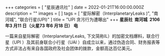 +++
categories = [ "星辰通讯社" ]
date = 2022-01-21T16:00:00.000Z
description = ""
images = [ ]
tags = [ "星际解密（InterplanetaryLeaks )", "南河城", "联合行星(UPI)" ]
title = "UPI 贪污行为遭曝出"
+++
**星辰社 &nbsp;南河城 &nbsp;2106 年3 月11 日（火星73 年6 月18 日） 电**

一篇来自星际解密（InterplanetaryLeaks, 下文简称IL）的加密文档爆料，联合行星（UPI ）及其前身联合小行星（UAI ）自成立以来，通过伪造合同、财务报表等方式非法占有来自各国政府及社会团体的拨款，金额高达百亿美元。